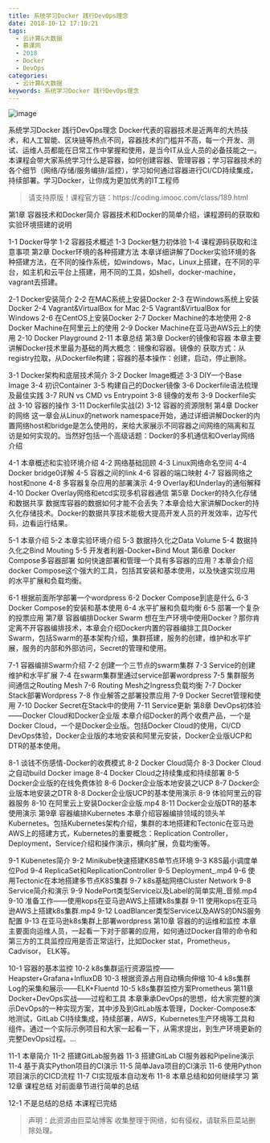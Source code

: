 ```yaml
---
title: 系统学习Docker 践行DevOps理念
date: 2018-10-12 17:10:21
tags:
  - 云计算&大数据
  - 慕课网
  - 2018
  - Docker
  - DevOps
categories:
  - 云计算&大数据
keywords: 系统学习Docker 践行DevOps理念
---
```

![image](//szimg.mukewang.com/5a9614850001bc3405400300-360-202.jpg)

系统学习Docker 践行DevOps理念
Docker代表的容器技术是近两年的大热技术，和人工智能、区块链等热点不同，容器技术的门槛并不高，每一个开发、测试、运维人员都能在日常工作中掌握和使用，是当今IT从业人员的必备技能之一。本课程会带大家系统学习什么是容器，如何创建容器、管理容器；学习容器技术的各个细节（网络/存储/服务编排/监控），学习如何通过容器进行CI/CD持续集成，持续部署。学习Docker，让你成为更加优秀的IT工程师

<!-- more -->
<blockquote class="blockquote-center">
请支持原版！课程官方链：https://coding.imooc.com/class/189.html</blockquote>
</blockquote>
第1章 容器技术和Docker简介
容器技术和Docker的简单介绍，课程源码的获取和实验环境搭建的说明

1-1 Docker导学
1-2 容器技术概述
1-3 Docker魅力初体验
1-4 课程源码获取和注意事项
第2章 Docker环境的各种搭建方法
本章详细讲解了Docker实验环境的各种搭建方法，在不同的操作系统，如windows，Mac，Linux上搭建，在不同的平台，如主机和云平台上搭建，用不同的工具，如shell，docker-machine，vagrant去搭建。

2-1 Docker安装简介
2-2 在MAC系统上安装Docker
2-3 在Windows系统上安装Docker
2-4 Vagrant&VirtualBox for Mac
2-5 Vagrant&VirtualBox for Windows
2-6 在CentOS上安装Docker
2-7 Docker Machine的本地使用
2-8 Docker Machine在阿里云上的使用
2-9 Docker Machine在亚马逊AWS云上的使用
2-10 Docker Playground
2-11 本章总结
第3章 Docker的镜像和容器
本章主要讲解Docker技术里最为基础的两大概念：镜像和容器。镜像的 获取方式：从registry拉取，从Dockerfile构建；容器的基本操作：创建，启动，停止删除。

3-1 Docker架构和底层技术简介
3-2 Docker Image概述
3-3 DIY一个Base Image
3-4 初识Container
3-5 构建自己的Docker镜像
3-6 Dockerfile语法梳理及最佳实践
3-7 RUN vs CMD vs Entrypoint
3-8 镜像的发布
3-9 Dockerfile实战
3-10 容器的操作
3-11 Dockerfile实战(2)
3-12 容器的资源限制
第4章 Docker的网络
这一章会从Linux的network namespace开始，通过详细讲解Docker的内置网络host和bridge是怎么使用的，来给大家展示不同容器之间网络的隔离和互访是如何实现的。当然好包括一个高级话题：Docker的多机通信和Overlay网络介绍

4-1 本章概述和实验环境介绍
4-2 网络基础回顾
4-3 Linux网络命名空间
4-4 Docker bridge0详解
4-5 容器之间的link
4-6 容器的端口映射
4-7 容器网络之host和none
4-8 多容器复杂应用的部署演示
4-9 Overlay和Underlay的通俗解释
4-10 Docker Overlay网络和etcd实现多机容器通信
第5章 Docker的持久化存储和数据共享
数据库容器的数据如何才能不会丢失？本章会给大家讲解Docker的持久化存储技术。Docker的数据共享技术能极大提高开发人员的开发效率，边写代码，边看运行结果。

5-1 本章介绍
5-2 本章实验环境介绍
5-3 数据持久化之Data Volume
5-4 数据持久化之Bind Mouting
5-5 开发者利器-Docker+Bind Mout
第6章 Docker Compose多容器部署
如何快速部署和管理一个具有多容器的应用？本章会介绍docker Compose这个强大的工具，包括其安装和基本使用，以及快速实现应用的水平扩展和负载均衡。

6-1 根据前面所学部署一个wordpress
6-2 Docker Compose到底是什么
6-3 Docker Compose的安装和基本使用
6-4 水平扩展和负载均衡
6-5 部署一个复杂的投票应用
第7章 容器编排Docker Swarm
想在生产环境中使用Docker？那你肯定离不开容器编排技术，本章会介绍Docker内置的容器编排工具Docker Swarm，包括Swarm的基本架构介绍，集群搭建，服务的创建，维护和水平扩展，服务的内部和外部访问，Secret的管理和使用。

7-1 容器编排Swarm介绍
7-2 创建一个三节点的swarm集群
7-3 Service的创建维护和水平扩展
7-4 在swarm集群里通过service部署wordpress
7-5 集群服务间通信之Routing Mesh
7-6 Routing Mesh之Ingress负载均衡
7-7 Docker Stack部署Wordpress
7-8 作业解答之部署投票应用
7-9 Docker Secret管理和使用
7-10 Docker Secret在Stack中的使用
7-11 Service更新
第8章 DevOps初体验——Docker Cloud和Docker企业版
本章介绍Docker的两个收费产品，一个是Docker Cloud，一个是Docker企业版。包括Docker Cloud的使用，CI/CD DevOps体验，Docker企业版的本地安装和阿里元安装，Docker企业版UCP和DTR的基本使用。

8-1 谈钱不伤感情-Docker的收费模式
8-2 Docker Cloud简介
8-3 Docker Cloud之自动build Docker image
8-4 Docker Cloud之持续集成和持续部署
8-5 Docker企业版的在线免费体验
8-6 Docker企业版本地安装之UCP
8-7 Docker企业版本地安装之DTR
8-8 Docker企业版UCP的基本使用演示
8-9 体验阿里云的容器服务
8-10 在阿里云上安装Docker企业版.mp4
8-11 Docker企业版DTR的基本使用演示
第9章 容器编排Kubernetes
本章介绍容器编排领域的领头羊Kubernetes。包括Kubernetes架构介绍，集群的本地搭建和Tectonic在亚马逊AWS上的搭建方式，Kubernetes的重要概念：Replication Controller， Deployment，Service介绍和操作演示，横向扩展，负载均衡等。

9-1 Kubenetes简介
9-2 Minikube快速搭建K8S单节点环境
9-3 K8S最小调度单位Pod
9-4 ReplicaSet和ReplicationController
9-5 Deployment_.mp4
9-6 使用Tectonic在本地搭建多节点K8S集群
9-7 k8s基础网络Cluster Network
9-8 Service简介和演示
9-9 NodePort类型Service以及Label的简单实用_音频.mp4
9-10 准备工作——使用kops在亚马逊AWS上搭建k8s集群
9-11 使用kops在亚马逊AWS上搭建k8s集群.mp4
9-12 LoadBlancer类型Service以及AWS的DNS服务配置
9-13 在亚马逊k8s集群上部署wordpress
第10章 容器的的运维和监控
本章主要面向运维人员，一起看一下对于部署的应用，如何通过Docker自带的命令和第三方的工具监控应用是否正常运行，比如Docker stat，Prometheus，Cadvisor， ELK等。

10-1 容器的基本监控
10-2 k8s集群运行资源监控——Heapster+Grafana+InfluxDB
10-3 根据资源占用自动横向伸缩
10-4 k8s集群Log的采集和展示——ELK+Fluentd
10-5 k8s集群监控方案Prometheus
第11章 Docker+DevOps实战——过程和工具
本章秉承DevOps的思想，给大家完整的演示DevOps的一种实现方案，其中涉及到GitLab版本管理，Docker-Compose本地测试，GitLab CI持续集成，持续部署，AWS，Kubernetes生产环境等工具和组件。通过一个实际示例项目和大家一起看一下，从需求提出，到生产环境更新的完整DevOps过程。...

11-1 本章简介
11-2 搭建GitLab服务器
11-3 搭建GitLab CI服务器和Pipeline演示
11-4 基于真实Python项目的CI演示
11-5 简单Java项目的CI演示
11-6 使用Python项目演示的CICD流程
11-7 CI实现版本自动发布
11-8 本章总结和如何继续学习
第12章 课程总结
对前面章节进行简单的总结

12-1 不是总结的总结
本课程已完结

<blockquote class="blockquote-center">声明：此资源由巨菜站博客 收集整理于网络，如有侵权，请联系巨菜站删除处理。</blockquote>

<div id="jspay" sid="GHIPoeE1530" style="display:none">GHIPoeE1530</div>
<script type="text/javascript" src="https://www.fageka.com/j.js"></script>
<script type="text/javascript" src="https://www.fageka.com/f.js" charset="utf-8"></script>
